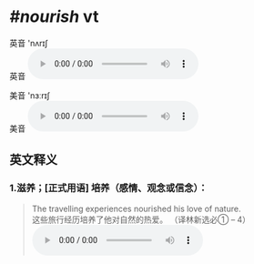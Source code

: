 # ***\#nourish*** vt
英音 'nʌrɪʃ  
英音
<audio src="./media/nourish1_AAC.aac" controls="controls"></audio>

美音 'nɜːrɪʃ  
美音
<audio src="./media/nourish2_AAC.aac" controls="controls"></audio>



  

英文释义
---
### 1.**滋养；[正式用语] 培养（感情、观念或信念）：**  

 > The travelling experiences nourished his love of nature.  
 > 这些旅行经历培养了他对自然的热爱。  （译林新选必① – 4）  
<audio src="./media/The travelling experiences nourished his love of nature2_AAC.aac" controls="controls"></audio>


